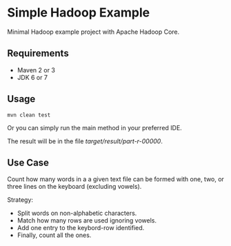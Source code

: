 # Simple Hadoop Example


Minimal Hadoop example project with Apache Hadoop Core.



## Requirements

* Maven 2 or 3
* JDK 6 or 7



## Usage

    mvn clean test

Or you can simply run the main method in your preferred IDE.

The result will be in the file *target/result/part-r-00000*.


## Use Case

Count how many words in a a given text file can be formed with one, two, or three lines on the keyboard (excluding vowels).

Strategy:

 * Split words on non-alphabetic characters.
 * Match how many rows are used ignoring vowels.
 * Add one entry to the keybord-row identified.
 * Finally, count all the ones.